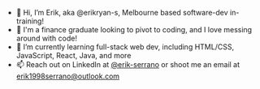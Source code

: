 - 👋 Hi, I’m Erik, aka @erikryan-s, Melbourne based software-dev in-training!
- 🏦 I'm a finance graduate looking to pivot to coding, and I love messing around with code!
- 📙 I’m currently learning full-stack web dev, including HTML/CSS, JavaScript, React, Java, and more
- 📫 Reach out on LinkedIn at [@erik-serrano](https://www.linkedin.com/in/erik-serrano/) or shoot me an email at erik1998serrano@outlook.com
